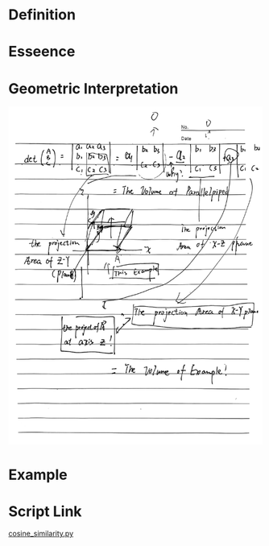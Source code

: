 # Definition

# Esseence

# Geometric Interpretation
![eg](../pics/eg_pic.jpg)

# Example

# Script Link
[cosine_similarity.py](../scripts/cosine_similarity.py)